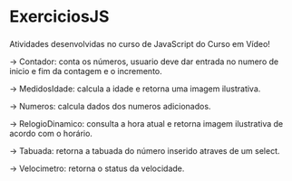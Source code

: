# ExerciciosJS

###
 Atividades desenvolvidas no curso de JavaScript do Curso em Vídeo!
 
 -> Contador: conta os números, usuario deve dar entrada no numero de inicio e fim da contagem e o incremento.

 -> MedidosIdade: calcula a idade e retorna uma imagem ilustrativa.

 -> Numeros: calcula dados dos numeros adicionados.

 -> RelogioDinamico: consulta a hora atual e retorna imagem ilustrativa de acordo com o horário.

 -> Tabuada: retorna a tabuada do número inserido atraves de um select.

 -> Velocimetro: retorna o status da velocidade.
